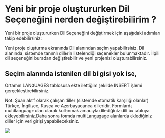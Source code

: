 # Yeni bir proje oluştururken Dil Seçeneğini nerden değiştirebilirim ?

Yeni bir proje oluştururken Dil Seçeneğini değiştirmek için aşağıdaki adımları takip edebilirsiniz:

Yeni proje oluşturma ekranında Dil alanından seçim yapabilirsiniz.
Dil alanında, sistemde tanımlı dillerin listelendiği seçenekler bulunmaktadır.
İlgili dil seçeneğini buradan değiştirebilir ve yeni projenizi oluşturabilirsiniz.

## Seçim alanında istenilen dil bilgisi yok ise,

Ortamın LANGUAGES tablosuna ekte ilettiğim şekilde INSERT işlemi gerçekleştirebilirsiniz. 

Not: Şuan aktif olarak çalışan diller (sistemde otomatik karşılığı olanlar) Türkçe, İngilizce, Rusça ve Azerbayacanca dilleridir. Formlarda multilanguage olan olarak kullanmak amacıyla dilediğiniz dili bu tabloya ekleyebilirsiniz.Daha sonra formda multiLangugage alanlarda eklediğiniz diller için veri girişi yapabileceksiniz.

![](https://docsbimser.blob.core.windows.net/imagecontainer/db-260d2fbd-788d-4166-bbe7-265362beb2e3.png)

